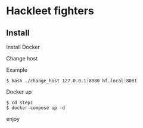 Hackleet fighters
================

## Install

Install Docker

Change host

Example

```shell script
$ bash ./change_host 127.0.0.1:8080 hf.local:8081
```

Docker up

```shell script
$ cd step1
$ docker-compose up -d
```

enjoy